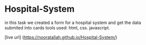 # Hospital-System
in this task we created a form for a hospital system and get the data submited into cards 
tools used: html, css. javascript.

[live url] (https://nooratallah.github.io/Hospital-System/)